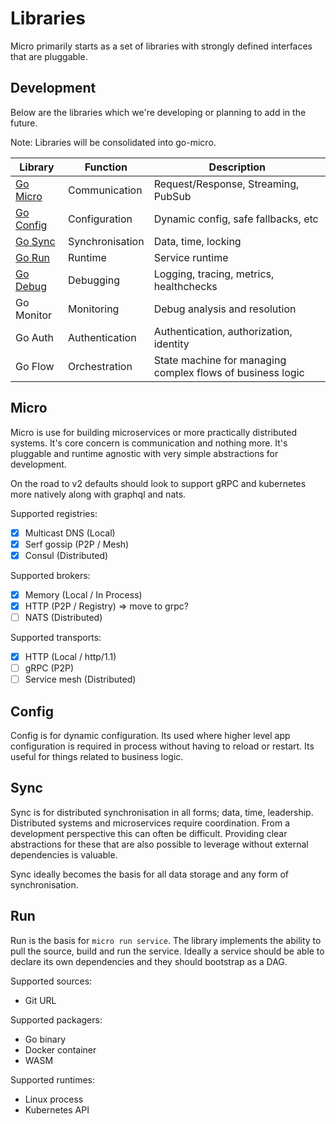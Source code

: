 # Libraries

Micro primarily starts as a set of libraries with strongly defined interfaces that are pluggable.

## Development

Below are the libraries which we're developing or planning to add in the future.

Note: Libraries will be consolidated into go-micro.

Library	|	Function	|	Description
-------	|	--------	|	-----------
[Go Micro](https://github.com/micro/go-micro)	|	Communication	| Request/Response, Streaming, PubSub
[Go Config](https://github.com/micro/go-config)	|	Configuration	|	Dynamic config, safe fallbacks, etc
[Go Sync](https://github.com/micro/go-sync)	|	Synchronisation	|	Data, time, locking
[Go Run](https://github.com/micro/go-run)	|	Runtime	|	Service runtime
[Go Debug](https://github.com/micro/go-debug)	|	Debugging	|	Logging, tracing, metrics, healthchecks
Go Monitor	|	Monitoring	|	Debug analysis and resolution
Go Auth	|	Authentication	|	Authentication, authorization, identity
Go Flow |	Orchestration	|	State machine for managing complex flows of business logic

## Micro

Micro is use for building microservices or more practically distributed systems. It's core concern is communication and nothing 
more. It's pluggable and runtime agnostic with very simple abstractions for development. 

On the road to v2 defaults should look to support gRPC and kubernetes more natively along with graphql and nats.

Supported registries:
- [x] Multicast DNS (Local)
- [x] Serf gossip (P2P / Mesh)
- [x] Consul (Distributed)

Supported brokers:
- [x] Memory (Local / In Process)
- [x] HTTP (P2P / Registry) => move to grpc?
- [ ] NATS (Distributed)

Supported transports:
- [x] HTTP (Local / http/1.1)
- [ ] gRPC (P2P)
- [ ] Service mesh (Distributed)

## Config

Config is for dynamic configuration. Its used where higher level app configuration is required in process without having to reload 
or restart. Its useful for things related to business logic. 

## Sync

Sync is for distributed synchronisation in all forms; data, time, leadership. Distributed systems and microservices require 
coordination. From a development perspective this can often be difficult. Providing clear abstractions for these that 
are also possible to leverage without external dependencies is valuable. 

Sync ideally becomes the basis for all data storage and any form of synchronisation.

## Run

Run is the basis for `micro run service`. The library implements the ability to pull the source, build and run the service. 
Ideally a service should be able to declare its own dependencies and they should bootstrap as a DAG. 

Supported sources:
- Git URL

Supported packagers:
- Go binary
- Docker container
- WASM

Supported runtimes:
- Linux process
- Kubernetes API
